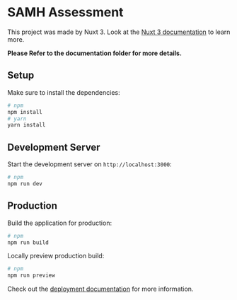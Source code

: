 # SAMH Assessment

This project was made by Nuxt 3. 
Look at the [Nuxt 3 documentation](https://nuxt.com/docs/getting-started/introduction) to learn more.

**Please Refer to the documentation folder for more details.**

## Setup

Make sure to install the dependencies:

```bash
# npm
npm install
# yarn
yarn install
```

## Development Server

Start the development server on `http://localhost:3000`:

```bash
# npm
npm run dev

```

## Production

Build the application for production:

```bash
# npm
npm run build

```

Locally preview production build:

```bash
# npm
npm run preview

```

Check out the [deployment documentation](https://nuxt.com/docs/getting-started/deployment) for more information.
